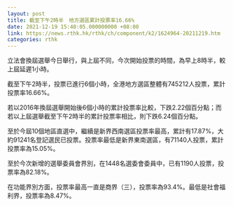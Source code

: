 ```yaml
---
layout: post
title: 截至下午2時半　地方選區累計投票率16.66%
date: 2021-12-19 15:40:05.000000000 +08:00
link: https://news.rthk.hk/rthk/ch/component/k2/1624964-20211219.htm
categories: rthk
---
```


立法會換屆選舉今日舉行，與上屆不同，今次開始投票的時間，為早上8時半，較上屆延遲1小時。

截至下午2時半，投票已進行6個小時，全港地方選區整體有745212人投票，累計投票率16.66%。

若以2016年換屆選舉開始後6個小時的累計投票率比較，下跌2.22個百分點；而若以上屆選舉截至下午2時半的累計投票率相比，則下跌6.24個百分點。

至於今屆10個地區直選中，繼續是新界西南選區投票率最高，累計有17.87%，大約91241名登記選民已投票。投票率最低是新界東南選區，有71140人投票，累計投票率為15.05%。

至於今次新增的選舉委員會界別，在1448名選委會委員中，已有1190人投票，投票率為82.18%。

在功能界別方面，投票率最高一直是商界（三），投票率為93.4%。最低是社會福利界，投票率為8.47%。
